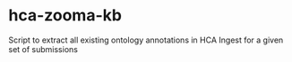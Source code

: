 # hca-zooma-kb
Script to extract all existing ontology annotations in HCA Ingest for a given set of submissions
